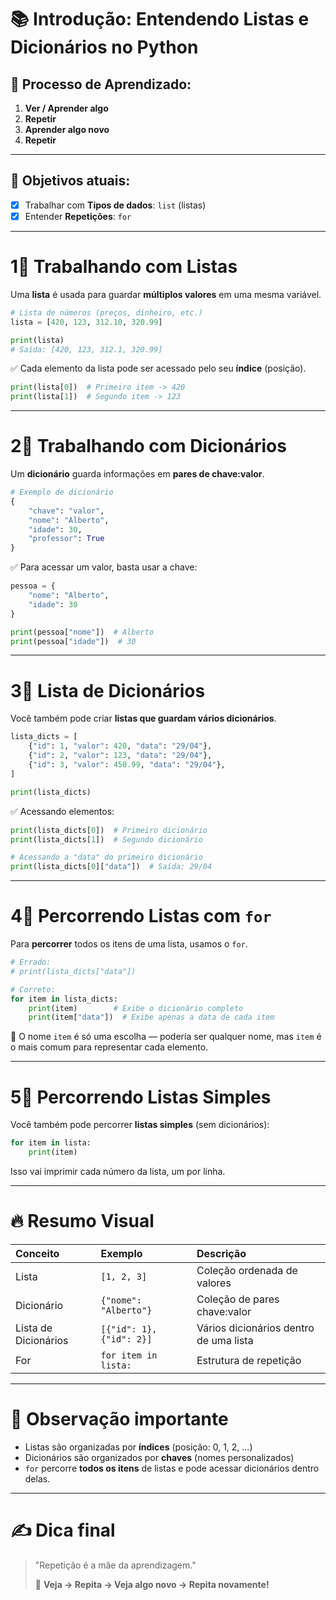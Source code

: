 # 📚 Introdução: Entendendo Listas e Dicionários no Python

## 🧠 Processo de Aprendizado:
1. **Ver / Aprender algo**
2. **Repetir**
3. **Aprender algo novo**
4. **Repetir**

---

## 🚀 Objetivos atuais:
- [x] Trabalhar com **Tipos de dados**: `list` (listas)
- [x] Entender **Repetições**: `for`

---

# 1⃣ Trabalhando com Listas

Uma **lista** é usada para guardar **múltiplos valores** em uma mesma variável.

```python
# Lista de números (preços, dinheiro, etc.)
lista = [420, 123, 312.10, 320.99]

print(lista)
# Saída: [420, 123, 312.1, 320.99]
```

✅ Cada elemento da lista pode ser acessado pelo seu **índice** (posição).

```python
print(lista[0])  # Primeiro item -> 420
print(lista[1])  # Segundo item -> 123
```

---

# 2⃣ Trabalhando com Dicionários

Um **dicionário** guarda informações em **pares de chave:valor**.

```python
# Exemplo de dicionário
{
    "chave": "valor",
    "nome": "Alberto",
    "idade": 30,
    "professor": True
}
```

✅ Para acessar um valor, basta usar a chave:

```python
pessoa = {
    "nome": "Alberto",
    "idade": 30
}

print(pessoa["nome"])  # Alberto
print(pessoa["idade"])  # 30
```

---

# 3⃣ Lista de Dicionários

Você também pode criar **listas que guardam vários dicionários**.

```python
lista_dicts = [
    {"id": 1, "valor": 420, "data": "29/04"},
    {"id": 2, "valor": 123, "data": "29/04"},
    {"id": 3, "valor": 450.99, "data": "29/04"},
]

print(lista_dicts)
```

✅ Acessando elementos:

```python
print(lista_dicts[0])  # Primeiro dicionário
print(lista_dicts[1])  # Segundo dicionário

# Acessando a "data" do primeiro dicionário
print(lista_dicts[0]["data"])  # Saída: 29/04
```

---

# 4⃣ Percorrendo Listas com `for`

Para **percorrer** todos os itens de uma lista, usamos o `for`.

```python
# Errado:
# print(lista_dicts["data"])

# Correto:
for item in lista_dicts:
    print(item)        # Exibe o dicionário completo
    print(item["data"])  # Exibe apenas a data de cada item
```

🔹 O nome `item` é só uma escolha — poderia ser qualquer nome, mas `item` é o mais comum para representar cada elemento.

---

# 5⃣ Percorrendo Listas Simples

Você também pode percorrer **listas simples** (sem dicionários):

```python
for item in lista:
    print(item)
```

Isso vai imprimir cada número da lista, um por linha.

---

# 🔥 Resumo Visual

| Conceito | Exemplo | Descrição |
|:---|:---|:---|
| Lista | `[1, 2, 3]` | Coleção ordenada de valores |
| Dicionário | `{"nome": "Alberto"}` | Coleção de pares chave:valor |
| Lista de Dicionários | `[{"id": 1}, {"id": 2}]` | Vários dicionários dentro de uma lista |
| For | `for item in lista:` | Estrutura de repetição |

---

# 📢 Observação importante
- Listas são organizadas por **índices** (posição: 0, 1, 2, ...)
- Dicionários são organizados por **chaves** (nomes personalizados)
- `for` percorre **todos os itens** de listas e pode acessar dicionários dentro delas.

---

# ✍️ Dica final

> "Repetição é a mãe da aprendizagem."
>
> 🚀 **Veja → Repita → Veja algo novo → Repita novamente!**

